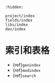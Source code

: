 ```{include} ../README.md
```

```{toctree}
:hidden:

project/index
fields/index
libs/index
dev/index
```

# 索引和表格

* {ref}`genindex`
* {ref}`modindex`
* {ref}`search`
